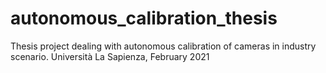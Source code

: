 # autonomous_calibration_thesis
Thesis project dealing with autonomous calibration of cameras in industry scenario. Università La Sapienza, February 2021

